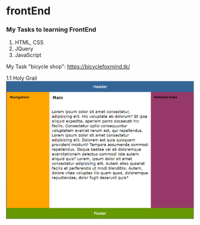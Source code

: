 # frontEnd

<h3>My Tasks to learning FrontEnd</h3>

1. HTML, CSS
2. JQuery
3. JavaScript

My Task "bicycle shop": https://bicyclefoxmind.tk/

1.1 Holy Grail
<br>
<img src="Screenshots/1.1.PNG" width="600px">


